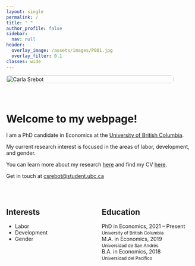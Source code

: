 ```yaml
---
layout: single
permalink: /
title: " "
author_profile: false
sidebar:
  nav: null
header:
  overlay_image: /assets/images/P001.jpg
  overlay_filter: 0.1
classes: wide
---
```


<div style="display: flex; flex-wrap: wrap; align-items: flex-start; gap: 40px; margin-bottom: 2rem;">

  <!-- Left: Photo -->
  <div style="flex: 1; min-width: 250px;">
    <img src="/assets/images/bio-photo-srebot.png" alt="Carla Srebot" style="width: 100%; max-width: 450px; height: auto; border-radius: 8px;">
  </div>

  <!-- Right: Intro -->
  <div style="flex: 2; min-width: 300px;">
    <h1>Welcome to my webpage!</h1>

  <p>
    I am a PhD candidate in Economics at the
    <a href="https://www.ubc.ca/" target="_blank">University of British Columbia</a>.<br>
  </p>   
  <p> 
    My current research interest is focused in the areas of labor, development, and gender.
  </p>

  <p>
    You can learn more about my research
    <a href="https://carlasrebot.github.io/research/" target="_blank">here</a>
    and find my CV
    <a href="https://carlasrebot.github.io/cv/" target="_blank">here</a>.
  </p>

  <p>
    Get in touch at <a href="mailto:csrebot@student.ubc.ca">csrebot@student.ubc.ca</a>
  </p>
  </div>

</div>

<!-- Interests & Education Section -->
<div style="display: flex; flex-wrap: wrap; justify-content: space-between; gap: 10px;">

  <div style="flex: 1; min-width: 200px;">
    <h2>Interests</h2>
    <ul>
      <li>Labor</li>
      <li>Development</li>
      <li>Gender</li>
    </ul>
  </div>

  <div style="flex: 1; min-width: 200px;">
    <h2>Education</h2>
    <ul style="list-style: none; padding-left: 0;">
      <li><i class="fas fa-graduation-cap"></i> PhD in Economics, 2021 – Present<br><span style="font-size: 0.85em;">University of British Columbia</span></li>
      <li><i class="fas fa-graduation-cap"></i> M.A. in Economics, 2019<br><span style="font-size: 0.85em;">Universidad de San Andrés</span></li>
      <li><i class="fas fa-graduation-cap"></i> B.A. in Economics, 2018<br><span style="font-size: 0.85em;">Universidad del Pacífico</span></li>
    </ul>
  </div>

</div>
